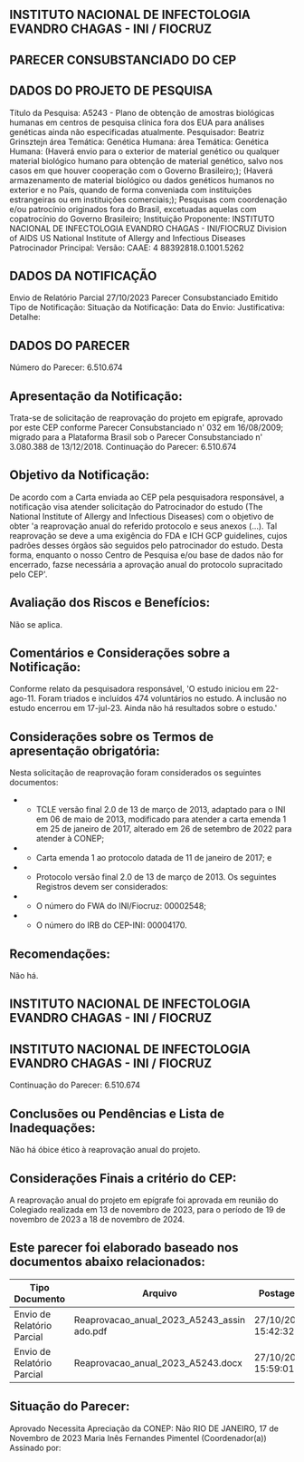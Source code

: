 ## INSTITUTO NACIONAL DE INFECTOLOGIA EVANDRO CHAGAS - INI / FIOCRUZ

## PARECER CONSUBSTANCIADO DO CEP
## DADOS DO PROJETO DE PESQUISA
Título da Pesquisa: A5243 - Plano de obtenção de amostras biológicas humanas em centros de pesquisa clínica fora dos EUA para análises genéticas ainda não especificadas atualmente.
Pesquisador:
Beatriz Grinsztejn
área Temática:
Genética Humana:
área Temática:
Genética Humana:
(Haverá envio para o exterior de material genético ou qualquer material biológico humano para obtenção de material genético, salvo nos casos em que houver cooperação com o Governo Brasileiro;);
(Haverá armazenamento de material biológico ou dados genéticos humanos no exterior e no País, quando de forma conveniada com instituições estrangeiras ou em instituições comerciais;);
Pesquisas com coordenação e/ou patrocínio originados fora do Brasil, excetuadas aquelas com copatrocínio do Governo Brasileiro;
Instituição Proponente: INSTITUTO NACIONAL DE INFECTOLOGIA EVANDRO CHAGAS - INI/FIOCRUZ Division of AIDS US National Institute of Allergy and Infectious Diseases Patrocinador Principal:
Versão:
CAAE:
4
88392818.0.1001.5262
## DADOS DA NOTIFICAÇÃO
Envio de Relatório Parcial
27/10/2023
Parecer Consubstanciado Emitido
Tipo de Notificação:
Situação da Notificação:
Data do Envio:
Justificativa:
Detalhe:
## DADOS DO PARECER
Número do Parecer:
6.510.674
## Apresentação da Notificação:
Trata-se de solicitação de reaprovação do projeto em epígrafe, aprovado por este CEP conforme Parecer Consubstanciado n' 032 em 16/08/2009; migrado para a Plataforma Brasil sob o Parecer Consubstanciado n' 3.080.388 de 13/12/2018.
Continuação do Parecer: 6.510.674
## Objetivo da Notificação:
De acordo com a Carta enviada ao CEP pela pesquisadora responsável, a notificação visa atender solicitação do Patrocinador do estudo (The National Institute of Allergy and Infectious Diseases) com o objetivo de obter 'a reaprovação anual do referido protocolo e seus anexos (...). Tal reaprovação se deve a uma exigência do FDA e ICH GCP guidelines, cujos padrões desses órgãos são seguidos pelo patrocinador do estudo. Desta forma, enquanto o nosso Centro de Pesquisa e/ou base de dados não for encerrado, fazse necessária a aprovação anual do protocolo supracitado pelo CEP'.
## Avaliação dos Riscos e Benefícios:
Não se aplica.
## Comentários e Considerações sobre a Notificação:
Conforme relato da pesquisadora responsável, 'O estudo iniciou em 22-ago-11. Foram triados e incluídos 474 voluntários no estudo. A inclusão no estudo encerrou em 17-jul-23. Ainda não há resultados sobre o estudo.'
## Considerações sobre os Termos de apresentação obrigatória:
Nesta solicitação de reaprovação foram considerados os seguintes documentos:
- - TCLE versão final 2.0 de 13 de março de 2013, adaptado para o INI em 06 de maio de 2013, modificado para atender a carta emenda 1 em 25 de janeiro de 2017, alterado em 26 de setembro de 2022 para atender à CONEP;
- - Carta emenda 1 ao protocolo datada de 11 de janeiro de 2017; e
- - Protocolo versão final 2.0 de 13 de março de 2013.
Os seguintes Registros devem ser considerados:
- - O número do FWA do INI/Fiocruz: 00002548;
- - O número do IRB do CEP-INI: 00004170.
## Recomendações:
Não há.
## INSTITUTO NACIONAL DE INFECTOLOGIA EVANDRO CHAGAS - INI / FIOCRUZ

## INSTITUTO NACIONAL DE INFECTOLOGIA EVANDRO CHAGAS - INI / FIOCRUZ
Continuação do Parecer: 6.510.674
## Conclusões ou Pendências e Lista de Inadequações:
Não há óbice ético à reaprovação anual do projeto.
## Considerações Finais a critério do CEP:
A reaprovação anual do projeto em epígrafe foi aprovada em reunião do Colegiado realizada em 13 de novembro de 2023, para o período de 19 de novembro de 2023 a 18 de novembro de 2024.
## Este parecer foi elaborado baseado nos documentos abaixo relacionados:
| Tipo Documento             | Arquivo                                    | Postagem            | Autor        | Situação   |
|----------------------------|--------------------------------------------|---------------------|--------------|------------|
| Envio de Relatório Parcial | Reaprovacao_anual_2023_A5243_assin ado.pdf | 27/10/2023 15:42:32 | Tânia Krstic | Postado    |
| Envio de Relatório Parcial | Reaprovacao_anual_2023_A5243.docx          | 27/10/2023 15:59:01 | Tânia Krstic | Postado    |
## Situação do Parecer:
Aprovado
Necessita Apreciação da CONEP:
Não
RIO DE JANEIRO, 17 de Novembro de 2023
Maria Inês Fernandes Pimentel (Coordenador(a)) Assinado por:
